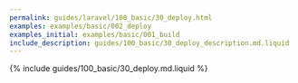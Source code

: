```yaml
---
permalink: guides/laravel/100_basic/30_deploy.html
examples: examples/basic/002_deploy
examples_initial: examples/basic/001_build
include_description: guides/100_basic/30_deploy_description.md.liquid
---
```


{% include guides/100_basic/30_deploy.md.liquid %}
